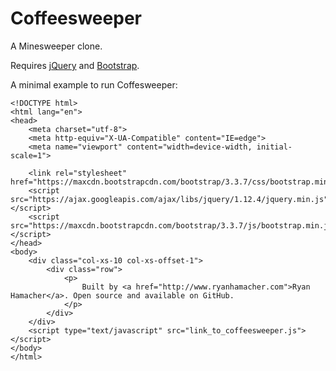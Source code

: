 # Coffeesweeper

A Minesweeper clone.

Requires [jQuery](https://jquery.com/) and [Bootstrap](http://getbootstrap.com/).

A minimal example to run Coffesweeper:


```
<!DOCTYPE html>
<html lang="en">
<head>
    <meta charset="utf-8">
    <meta http-equiv="X-UA-Compatible" content="IE=edge">
    <meta name="viewport" content="width=device-width, initial-scale=1">

    <link rel="stylesheet" href="https://maxcdn.bootstrapcdn.com/bootstrap/3.3.7/css/bootstrap.min.css">
    <script src="https://ajax.googleapis.com/ajax/libs/jquery/1.12.4/jquery.min.js"></script>
    <script src="https://maxcdn.bootstrapcdn.com/bootstrap/3.3.7/js/bootstrap.min.js"></script>
</head>
<body>
    <div class="col-xs-10 col-xs-offset-1">
        <div class="row">
            <p>
                Built by <a href="http://www.ryanhamacher.com">Ryan Hamacher</a>. Open source and available on GitHub.
            </p>
        </div>
    </div>
    <script type="text/javascript" src="link_to_coffeesweeper.js"></script>
</body>
</html>
```
